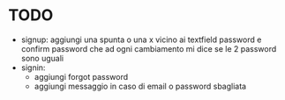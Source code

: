 # TODO

- signup: aggiungi una spunta o una x vicino ai textfield password e confirm password che ad ogni cambiamento mi dice se le 2 password sono uguali
- signin:
    - aggiungi forgot password
    - aggiungi messaggio in caso di email o password sbagliata